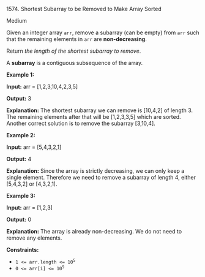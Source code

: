 1574\. Shortest Subarray to be Removed to Make Array Sorted

Medium

Given an integer array `arr`, remove a subarray (can be empty) from `arr` such that the remaining elements in `arr` are **non-decreasing**.

Return _the length of the shortest subarray to remove_.

A **subarray** is a contiguous subsequence of the array.

**Example 1:**

**Input:** arr = [1,2,3,10,4,2,3,5]

**Output:** 3

**Explanation:** The shortest subarray we can remove is [10,4,2] of length 3. The remaining elements after that will be [1,2,3,3,5] which are sorted. Another correct solution is to remove the subarray [3,10,4].

**Example 2:**

**Input:** arr = [5,4,3,2,1]

**Output:** 4

**Explanation:** Since the array is strictly decreasing, we can only keep a single element. Therefore we need to remove a subarray of length 4, either [5,4,3,2] or [4,3,2,1].

**Example 3:**

**Input:** arr = [1,2,3]

**Output:** 0

**Explanation:** The array is already non-decreasing. We do not need to remove any elements.

**Constraints:**

*   <code>1 <= arr.length <= 10<sup>5</sup></code>
*   <code>0 <= arr[i] <= 10<sup>9</sup></code>